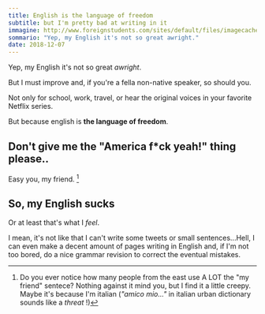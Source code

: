 ```yaml
---
title: English is the language of freedom
subtitle: but I'm pretty bad at writing in it
immagine: http://www.foreignstudents.com/sites/default/files/imagecache/blog_515/english_key_on_keyboard_blog_comp.jpg
sommario: "Yep, my English it's not so great awright."
date: 2018-12-07
---
```


Yep, my English it's not so great _awright_.

But I must improve and, if you're a fella non-native speaker, so should you.

Not only for school, work, travel, or hear the original voices in your favorite Netflix series.

But because english is **the language of freedom**.

## Don't give me the "America f*ck yeah!" thing please..

Easy you, my friend. [^friend]

[^friend]: Do you ever notice how many people from the east use A LOT the "my friend" sentece? Nothing against it mind you, but I find it a little creepy. Maybe it's because I'm italian (_"amico mio..."_ in italian urban dictionary sounds like a _threat_ !)


## So, my English sucks

Or at least that's what I _feel_.

I mean, it's not like that I can't write some tweets or small sentences...Hell, I can even make a decent amount of pages writing in English and, if I'm not too bored, do a nice grammar revision to correct the eventual mistakes.

